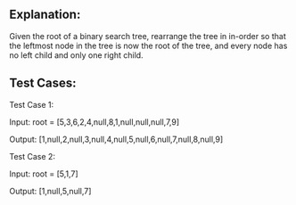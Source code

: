 ## Explanation:

Given the root of a binary search tree, rearrange the tree in in-order so that the leftmost node in the tree is now the root of the tree, and every node has no left child and only one right child.

## Test Cases:

Test Case 1:

Input: root = [5,3,6,2,4,null,8,1,null,null,null,7,9]

Output: [1,null,2,null,3,null,4,null,5,null,6,null,7,null,8,null,9]

Test Case 2:

Input: root = [5,1,7]

Output: [1,null,5,null,7]
